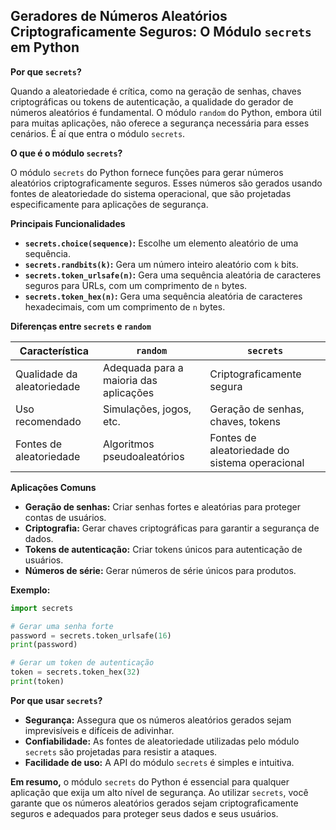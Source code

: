 ## Geradores de Números Aleatórios Criptograficamente Seguros: O Módulo `secrets` em Python

**Por que `secrets`?**

Quando a aleatoriedade é crítica, como na geração de senhas, chaves criptográficas ou tokens de autenticação, a qualidade do gerador de números aleatórios é fundamental. O módulo `random` do Python, embora útil para muitas aplicações, não oferece a segurança necessária para esses cenários. É aí que entra o módulo `secrets`.

**O que é o módulo `secrets`?**

O módulo `secrets` do Python fornece funções para gerar números aleatórios criptograficamente seguros. Esses números são gerados usando fontes de aleatoriedade do sistema operacional, que são projetadas especificamente para aplicações de segurança.

**Principais Funcionalidades**

* **`secrets.choice(sequence)`:** Escolhe um elemento aleatório de uma sequência.
* **`secrets.randbits(k)`:** Gera um número inteiro aleatório com `k` bits.
* **`secrets.token_urlsafe(n)`:** Gera uma sequência aleatória de caracteres seguros para URLs, com um comprimento de `n` bytes.
* **`secrets.token_hex(n)`:** Gera uma sequência aleatória de caracteres hexadecimais, com um comprimento de `n` bytes.

**Diferenças entre `secrets` e `random`**

| Característica | `random` | `secrets` |
|---|---|---|
| Qualidade da aleatoriedade | Adequada para a maioria das aplicações | Criptograficamente segura |
| Uso recomendado | Simulações, jogos, etc. | Geração de senhas, chaves, tokens |
| Fontes de aleatoriedade | Algoritmos pseudoaleatórios | Fontes de aleatoriedade do sistema operacional |

**Aplicações Comuns**

* **Geração de senhas:** Criar senhas fortes e aleatórias para proteger contas de usuários.
* **Criptografia:** Gerar chaves criptográficas para garantir a segurança de dados.
* **Tokens de autenticação:** Criar tokens únicos para autenticação de usuários.
* **Números de série:** Gerar números de série únicos para produtos.

**Exemplo:**

```python
import secrets

# Gerar uma senha forte
password = secrets.token_urlsafe(16)
print(password)

# Gerar um token de autenticação
token = secrets.token_hex(32)
print(token)
```

**Por que usar `secrets`?**

* **Segurança:** Assegura que os números aleatórios gerados sejam imprevisíveis e difíceis de adivinhar.
* **Confiabilidade:** As fontes de aleatoriedade utilizadas pelo módulo `secrets` são projetadas para resistir a ataques.
* **Facilidade de uso:** A API do módulo `secrets` é simples e intuitiva.

**Em resumo,** o módulo `secrets` do Python é essencial para qualquer aplicação que exija um alto nível de segurança. Ao utilizar `secrets`, você garante que os números aleatórios gerados sejam criptograficamente seguros e adequados para proteger seus dados e seus usuários.

